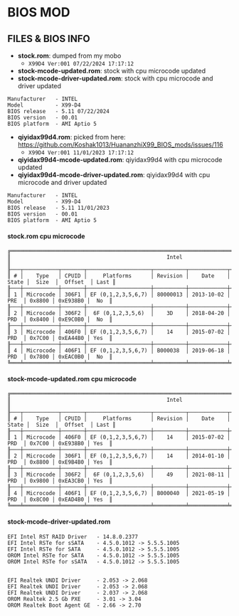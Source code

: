 # BIOS MOD

## FILES & BIOS INFO
- **stock.rom**: dumped from my mobo
    - `X99D4 Ver:001 07/22/2024 17:17:12`
- **stock-mcode-updated.rom**: stock with cpu microcode updated
- **stock-mcode-driver-updated.rom**: stock with cpu microcode and driver updated
```
Manufacturer   - INTEL
Model          - X99-D4
BIOS release   - 5.11 07/22/2024
BIOS version   - 00.01
BIOS platform  - AMI Aptio 5
```

- **qiyidax99d4.rom**: picked from here: https://github.com/Koshak1013/HuananzhiX99_BIOS_mods/issues/116
    - `X99D4 Ver:001 11/01/2023 17:17:12`
- **qiyidax99d4-mcode-updated.rom**: qiyidax99d4 with cpu microcode updated
- **qiyidax99d4-mcode-driver-updated.rom**: qiyidax99d4 with cpu microcode and driver updated
```
Manufacturer   - INTEL
Model          - X99-D4
BIOS release   - 5.11 11/01/2023
BIOS version   - 00.01
BIOS platform  - AMI Aptio 5
```

#### stock.rom cpu microcode
```
╔═══════════════════════════════════════════════════════════════════════════════════════════════════════╗
║                                                 Intel                                                 ║
╟───┬───────────┬───────┬────────────────────┬──────────┬────────────┬───────┬────────┬──────────┬──────╢
║ # │    Type   │ CPUID │     Platforms      │ Revision │    Date    │ State │  Size  │  Offset  │ Last ║
╟───┼───────────┼───────┼────────────────────┼──────────┼────────────┼───────┼────────┼──────────┼──────╢
║ 1 │ Microcode │ 306F1 │ EF (0,1,2,3,5,6,7) │ 80000013 │ 2013-10-02 │  PRE  │ 0x8800 │ 0xE938B0 │  No  ║
╟───┼───────────┼───────┼────────────────────┼──────────┼────────────┼───────┼────────┼──────────┼──────╢
║ 2 │ Microcode │ 306F2 │  6F (0,1,2,3,5,6)  │    3D    │ 2018-04-20 │  PRD  │ 0x8400 │ 0xE9C0B0 │  No  ║
╟───┼───────────┼───────┼────────────────────┼──────────┼────────────┼───────┼────────┼──────────┼──────╢
║ 3 │ Microcode │ 406F0 │ EF (0,1,2,3,5,6,7) │    14    │ 2015-07-02 │  PRD  │ 0x7C00 │ 0xEA44B0 │ Yes  ║
╟───┼───────────┼───────┼────────────────────┼──────────┼────────────┼───────┼────────┼──────────┼──────╢
║ 4 │ Microcode │ 406F1 │ EF (0,1,2,3,5,6,7) │ B000038  │ 2019-06-18 │  PRD  │ 0x7800 │ 0xEAC0B0 │  No  ║
╚═══╧═══════════╧═══════╧════════════════════╧══════════╧════════════╧═══════╧════════╧══════════╧══════╝
```

#### stock-mcode-updated.rom cpu microcode
```
╔═══════════════════════════════════════════════════════════════════════════════════════════════════════╗
║                                                 Intel                                                 ║
╟───┬───────────┬───────┬────────────────────┬──────────┬────────────┬───────┬────────┬──────────┬──────╢
║ # │    Type   │ CPUID │     Platforms      │ Revision │    Date    │ State │  Size  │  Offset  │ Last ║
╟───┼───────────┼───────┼────────────────────┼──────────┼────────────┼───────┼────────┼──────────┼──────╢
║ 1 │ Microcode │ 406F0 │ EF (0,1,2,3,5,6,7) │    14    │ 2015-07-02 │  PRD  │ 0x7C00 │ 0xE938B0 │ Yes  ║
╟───┼───────────┼───────┼────────────────────┼──────────┼────────────┼───────┼────────┼──────────┼──────╢
║ 2 │ Microcode │ 306F1 │ EF (0,1,2,3,5,6,7) │    14    │ 2014-01-10 │  PRD  │ 0x8800 │ 0xE9B4B0 │ Yes  ║
╟───┼───────────┼───────┼────────────────────┼──────────┼────────────┼───────┼────────┼──────────┼──────╢
║ 3 │ Microcode │ 306F2 │  6F (0,1,2,3,5,6)  │    49    │ 2021-08-11 │  PRD  │ 0x9800 │ 0xEA3CB0 │ Yes  ║
╟───┼───────────┼───────┼────────────────────┼──────────┼────────────┼───────┼────────┼──────────┼──────╢
║ 4 │ Microcode │ 406F1 │ EF (0,1,2,3,5,6,7) │ B000040  │ 2021-05-19 │  PRD  │ 0x8C00 │ 0xEAD4B0 │ Yes  ║
╚═══╧═══════════╧═══════╧════════════════════╧══════════╧════════════╧═══════╧════════╧══════════╧══════╝
```

#### stock-mcode-driver-updated.rom
```
EFI Intel RST RAID Driver   - 14.8.0.2377
EFI Intel RSTe for sSATA    - 4.5.0.1012 -> 5.5.5.1005
EFI Intel RSTe for SATA     - 4.5.0.1012 -> 5.5.5.1005
OROM Intel RSTe for SATA    - 4.5.0.1012 -> 5.5.5.1005
OROM Intel RSTe for sSATA   - 4.5.0.1012 -> 5.5.5.1005


EFI Realtek UNDI Driver     - 2.053 -> 2.068
EFI Realtek UNDI Driver     - 2.053 -> 2.068
EFI Realtek UNDI Driver     - 2.037 -> 2.068
OROM Realtek 2.5 Gb PXE     - 3.01 -> 3.04
OROM Realtek Boot Agent GE  - 2.66 -> 2.70
```
